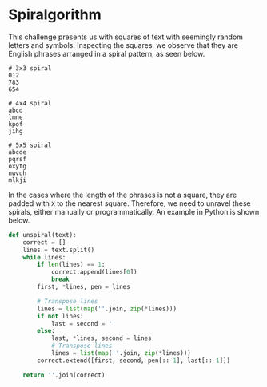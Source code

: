 # Spiralgorithm

This challenge presents us with squares of text with seemingly random letters and symbols. Inspecting the squares, we observe that they are English phrases arranged in a spiral pattern, as seen below.

```
# 3x3 spiral
012
783
654

# 4x4 spiral
abcd
lmne
kpof
jihg

# 5x5 spiral
abcde
pqrsf
oxytg
nwvuh
mlkji
```

In the cases where the length of the phrases is not a square, they are padded with `X` to the nearest square. Therefore, we need to unravel these spirals, either manually or programmatically. An example in Python is shown below.

```python
def unspiral(text):
    correct = []
    lines = text.split()
    while lines:
        if len(lines) == 1:
            correct.append(lines[0])
            break
        first, *lines, pen = lines

        # Transpose lines
        lines = list(map(''.join, zip(*lines)))
        if not lines:
            last = second = ''
        else:
            last, *lines, second = lines
            # Transpose lines
            lines = list(map(''.join, zip(*lines)))
        correct.extend([first, second, pen[::-1], last[::-1]])

    return ''.join(correct)
```
